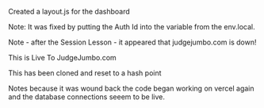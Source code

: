 Created a layout.js for the dashboard

Note: It was fixed by putting the Auth Id into the variable from the env.local.

Note - after the Session Lesson - it appeared that judgejumbo.com is down!

This is Live To JudgeJumbo.com

This has been cloned and reset to a hash point

Notes because it was wound back the code began working
on vercel again and the database connections seeem to be live.

<!-- npm run dev -->
